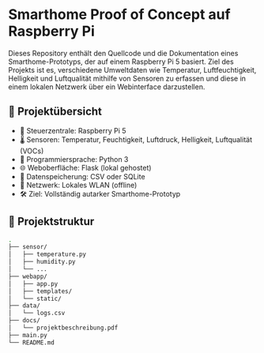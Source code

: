 # Smarthome Proof of Concept auf Raspberry Pi

Dieses Repository enthält den Quellcode und die Dokumentation eines Smarthome-Prototyps, der auf einem Raspberry Pi 5 basiert. Ziel des Projekts ist es, verschiedene Umweltdaten wie Temperatur, Luftfeuchtigkeit, Helligkeit und Luftqualität mithilfe von Sensoren zu erfassen und diese in einem lokalen Netzwerk über ein Webinterface darzustellen.

## 🔧 Projektübersicht

- 🧠 Steuerzentrale: Raspberry Pi 5
- 🌡️ Sensoren: Temperatur, Feuchtigkeit, Luftdruck, Helligkeit, Luftqualität (VOCs)
- 🐍 Programmiersprache: Python 3
- 🌐 Weboberfläche: Flask (lokal gehostet)
- 💾 Datenspeicherung: CSV oder SQLite
- 📶 Netzwerk: Lokales WLAN (offline)
- 🛠️ Ziel: Vollständig autarker Smarthome-Prototyp

## 📁 Projektstruktur

```bash
.
├── sensor/
│   ├── temperature.py
│   ├── humidity.py
│   └── ...
├── webapp/
│   ├── app.py
│   ├── templates/
│   └── static/
├── data/
│   └── logs.csv
├── docs/
│   └── projektbeschreibung.pdf
├── main.py
└── README.md

